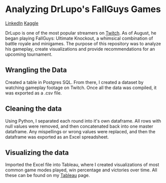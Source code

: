 # **Analyzing DrLupo's FallGuys Games**

[LinkedIn](https://www.linkedin.com/in/douglas-pizac-ms/)
[Kaggle](https://www.kaggle.com/pizacd)

DrLupo is one of the most popular streamers on [Twitch](https://twitch.tv/drlupo). As of August, he began playing FallGuys: Ultimate Knockout, a whimsical combination of battle royale and minigames. The purpose of this repository was to analyze his gameplay, create visualizations and provide recommendations for an upcoming tournament.

## Wrangling the Data

Created a table in Postgres SQL. From there, I created a dataset by watching gameplay footage on Twitch. Once all the data was compiled, it was exported as a .csv file.

## Cleaning the data

Using Python, I separated each round into it's own dataframe. All rows with null values were removed, and then concatenated back into one master dataframe. Any mispellings or wrong values were replaced, and then the dataframe was exported as an Excel spreadsheet.

## Visualizing the data

Imported the Excel file into Tableau, where I created visualizations of most common game modes played, win percentage and victories over time. All these can be found on my [Tableau](https://public.tableau.com/profile/douglas.pizac#!/vizhome/drlupo_fallguys/Fallguys?publish=yes) page. 